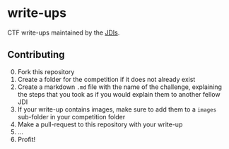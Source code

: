 # write-ups
CTF write-ups maintained by the [JDIs](http://www.jdis.ca/).

## Contributing
0. Fork this repository
1. Create a folder for the competition if it does not already exist
2. Create a markdown `.md` file with the name of the challenge, explaining the
   steps that you took as if you would explain them to another fellow JDI
3. If your write-up contains images, make sure to add them to a `images`
   sub-folder in your competition folder
4. Make a pull-request to this repository with your write-up
5. ...
6. Profit!
